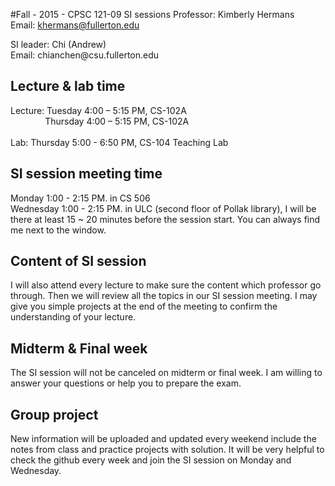 #Fall - 2015 - CPSC 121-09 SI sessions
Professor: Kimberly Hermans 
<br>Email: khermans@fullerton.edu</br>
<p>SI leader: Chi (Andrew) 
<br>Email: chianchen@csu.fullerton.edu</br></p>


## Lecture & lab time ##
Lecture: Tuesday  4:00 – 5:15 PM, CS-102A
<br>&nbsp;&nbsp;&nbsp;&nbsp;&nbsp;&nbsp;&nbsp;&nbsp;&nbsp;&nbsp;&nbsp;&nbsp;&nbsp;&nbsp;Thursday 4:00 – 5:15 PM, CS-102A </br>
<br>Lab: Thursday 5:00 - 6:50 PM, CS-104 Teaching Lab<br>

## SI session meeting time ##
Monday 1:00 - 2:15 PM. in CS 506
<br>Wednesday 1:00 - 2:15 PM. in ULC (second floor of Pollak library), I will be there at least 15 ~ 20 minutes before the session start. You can always find me next to the window. <br>

## Content of SI session ##
I will also attend every lecture to make sure the content which professor go through. Then we will review all the topics in our SI session meeting. I may give you simple projects at the end of the meeting to confirm the understanding of your lecture. 

## Midterm & Final week ##
The SI session will not be canceled on midterm or final week. I am willing to answer your questions or help you to prepare the exam.

## Group project ##
New information will be uploaded and updated every weekend include the notes from class and practice projects with solution. It will be very helpful to check the github every week and join the SI session on Monday and Wednesday.
